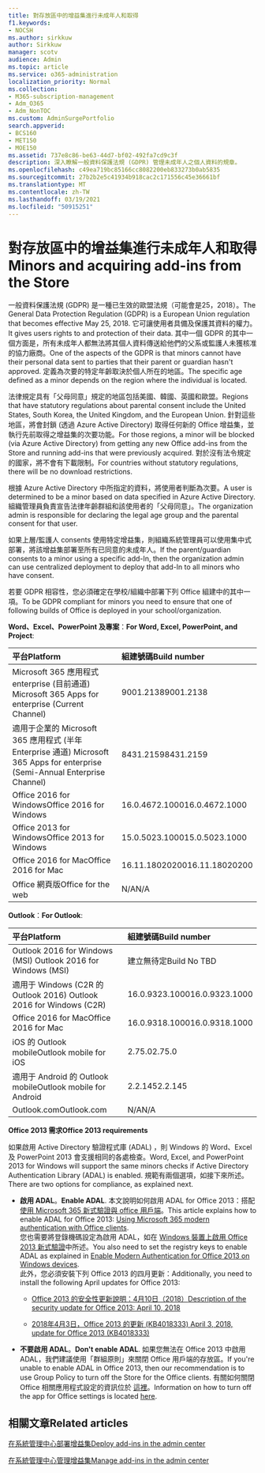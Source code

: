 ```yaml
---
title: 對存放區中的增益集進行未成年人和取得
f1.keywords:
- NOCSH
ms.author: sirkkuw
author: Sirkkuw
manager: scotv
audience: Admin
ms.topic: article
ms.service: o365-administration
localization_priority: Normal
ms.collection:
- M365-subscription-management
- Adm_O365
- Adm_NonTOC
ms.custom: AdminSurgePortfolio
search.appverid:
- BCS160
- MET150
- MOE150
ms.assetid: 737e8c86-be63-44d7-bf02-492fa7cd9c3f
description: 深入瞭解一般資料保護法規 (GDPR) 管理未成年人之個人資料的規章。
ms.openlocfilehash: c49ea719bc85166cc8082200eb833273b0ab5835
ms.sourcegitcommit: 27b2b2e5c41934b918cac2c171556c45e36661bf
ms.translationtype: MT
ms.contentlocale: zh-TW
ms.lasthandoff: 03/19/2021
ms.locfileid: "50915251"
---
```

# <a name="minors-and-acquiring-add-ins-from-the-store"></a><span data-ttu-id="beb1e-103">對存放區中的增益集進行未成年人和取得</span><span class="sxs-lookup"><span data-stu-id="beb1e-103">Minors and acquiring add-ins from the Store</span></span>

<span data-ttu-id="beb1e-104">一般資料保護法規 (GDPR) 是一種已生效的歐盟法規（可能會是25，2018）。</span><span class="sxs-lookup"><span data-stu-id="beb1e-104">The General Data Protection Regulation (GDPR) is a European Union regulation that becomes effective May 25, 2018.</span></span> <span data-ttu-id="beb1e-105">它可讓使用者具備及保護其資料的權力。</span><span class="sxs-lookup"><span data-stu-id="beb1e-105">It gives users rights to and protection of their data.</span></span> <span data-ttu-id="beb1e-106">其中一個 GDPR 的其中一個方面是，所有未成年人都無法將其個人資料傳送給他們的父系或監護人未獲核准的協力廠商。</span><span class="sxs-lookup"><span data-stu-id="beb1e-106">One of the aspects of the GDPR is that minors cannot have their personal data sent to parties that their parent or guardian hasn't approved.</span></span> <span data-ttu-id="beb1e-107">定義為次要的特定年齡取決於個人所在的地區。</span><span class="sxs-lookup"><span data-stu-id="beb1e-107">The specific age defined as a minor depends on the region where the individual is located.</span></span>
  
<span data-ttu-id="beb1e-108">法律規定具有「父母同意」規定的地區包括美國、韓國、英國和歐盟。</span><span class="sxs-lookup"><span data-stu-id="beb1e-108">Regions that have statutory regulations about parental consent include the United States, South Korea, the United Kingdom, and the European Union.</span></span> <span data-ttu-id="beb1e-109">針對這些地區，將會封鎖 (透過 Azure Active Directory) 取得任何新的 Office 增益集，並執行先前取得之增益集的次要功能。</span><span class="sxs-lookup"><span data-stu-id="beb1e-109">For those regions, a minor will be blocked (via Azure Active Directory) from getting any new Office add-ins from the Store and running add-ins that were previously acquired.</span></span> <span data-ttu-id="beb1e-110">對於沒有法令規定的國家，將不會有下載限制。</span><span class="sxs-lookup"><span data-stu-id="beb1e-110">For countries without statutory regulations, there will be no download restrictions.</span></span>
  
<span data-ttu-id="beb1e-111">根據 Azure Active Directory 中所指定的資料，將使用者判斷為次要。</span><span class="sxs-lookup"><span data-stu-id="beb1e-111">A user is determined to be a minor based on data specified in Azure Active Directory.</span></span> <span data-ttu-id="beb1e-112">組織管理員負責宣告法律年齡群組和該使用者的「父母同意」。</span><span class="sxs-lookup"><span data-stu-id="beb1e-112">The organization admin is responsible for declaring the legal age group and the parental consent for that user.</span></span>
  
<span data-ttu-id="beb1e-113">如果上層/監護人 consents 使用特定增益集，則組織系統管理員可以使用集中式部署，將該增益集部署至所有已同意的未成年人。</span><span class="sxs-lookup"><span data-stu-id="beb1e-113">If the parent/guardian consents to a minor using a specific add-In, then the organization admin can use centralized deployment to deploy that add-In to all minors who have consent.</span></span>
  
<span data-ttu-id="beb1e-114">若要 GDPR 相容性，您必須確定在學校/組織中部署下列 Office 組建中的其中一項。</span><span class="sxs-lookup"><span data-stu-id="beb1e-114">To be GDPR compliant for minors you need to ensure that one of following builds of Office is deployed in your school/organization.</span></span>
 
 <span data-ttu-id="beb1e-115">**Word、Excel、PowerPoint 及專案**：</span><span class="sxs-lookup"><span data-stu-id="beb1e-115">**For Word, Excel, PowerPoint, and Project**:</span></span> 

|<span data-ttu-id="beb1e-116">**平台**</span><span class="sxs-lookup"><span data-stu-id="beb1e-116">**Platform**</span></span> <br/> |<span data-ttu-id="beb1e-117">**組建號碼**</span><span class="sxs-lookup"><span data-stu-id="beb1e-117">**Build number**</span></span> <br/> |
|:-----|:-----|
|<span data-ttu-id="beb1e-118">Microsoft 365 應用程式 enterprise (目前通道) </span><span class="sxs-lookup"><span data-stu-id="beb1e-118">Microsoft 365 Apps for enterprise (Current Channel)</span></span>  <br/> |<span data-ttu-id="beb1e-119">9001.2138</span><span class="sxs-lookup"><span data-stu-id="beb1e-119">9001.2138</span></span>   <br/> |
|<span data-ttu-id="beb1e-120">適用于企業的 Microsoft 365 應用程式 (半年 Enterprise 通道) </span><span class="sxs-lookup"><span data-stu-id="beb1e-120">Microsoft 365 Apps for enterprise (Semi-Annual Enterprise Channel)</span></span>  <br/> |<span data-ttu-id="beb1e-121">8431.2159</span><span class="sxs-lookup"><span data-stu-id="beb1e-121">8431.2159</span></span>  <br/> |
|<span data-ttu-id="beb1e-122">Office 2016 for Windows</span><span class="sxs-lookup"><span data-stu-id="beb1e-122">Office 2016 for Windows</span></span>  <br/> |<span data-ttu-id="beb1e-123">16.0.4672.1000</span><span class="sxs-lookup"><span data-stu-id="beb1e-123">16.0.4672.1000</span></span>  <br/> |
|<span data-ttu-id="beb1e-124">Office 2013 for Windows</span><span class="sxs-lookup"><span data-stu-id="beb1e-124">Office 2013 for Windows</span></span>  <br/> |<span data-ttu-id="beb1e-125">15.0.5023.1000</span><span class="sxs-lookup"><span data-stu-id="beb1e-125">15.0.5023.1000</span></span>  <br/> |
|<span data-ttu-id="beb1e-126">Office 2016 for Mac</span><span class="sxs-lookup"><span data-stu-id="beb1e-126">Office 2016 for Mac</span></span>  <br/> |<span data-ttu-id="beb1e-127">16.11.18020200</span><span class="sxs-lookup"><span data-stu-id="beb1e-127">16.11.18020200</span></span>  <br/> |
|<span data-ttu-id="beb1e-128">Office 網頁版</span><span class="sxs-lookup"><span data-stu-id="beb1e-128">Office for the web</span></span>  <br/> |<span data-ttu-id="beb1e-129">N/A</span><span class="sxs-lookup"><span data-stu-id="beb1e-129">N/A</span></span>  <br/> |
   
 <span data-ttu-id="beb1e-130">**Outlook**：</span><span class="sxs-lookup"><span data-stu-id="beb1e-130">**For Outlook**:</span></span> 
  
|<span data-ttu-id="beb1e-131">**平台**</span><span class="sxs-lookup"><span data-stu-id="beb1e-131">**Platform**</span></span> <br/> |<span data-ttu-id="beb1e-132">**組建號碼**</span><span class="sxs-lookup"><span data-stu-id="beb1e-132">**Build number**</span></span> <br/> |
|:-----|:-----|
|<span data-ttu-id="beb1e-133">Outlook 2016 for Windows (MSI) </span><span class="sxs-lookup"><span data-stu-id="beb1e-133">Outlook 2016 for Windows (MSI)</span></span>  <br/> |<span data-ttu-id="beb1e-134">建立無待定</span><span class="sxs-lookup"><span data-stu-id="beb1e-134">Build No TBD</span></span>  <br/> |
|<span data-ttu-id="beb1e-135">適用于 Windows (C2R 的 Outlook 2016) </span><span class="sxs-lookup"><span data-stu-id="beb1e-135">Outlook 2016 for Windows (C2R)</span></span>  <br/> |<span data-ttu-id="beb1e-136">16.0.9323.1000</span><span class="sxs-lookup"><span data-stu-id="beb1e-136">16.0.9323.1000</span></span>  <br/> |
|<span data-ttu-id="beb1e-137">Office 2016 for Mac</span><span class="sxs-lookup"><span data-stu-id="beb1e-137">Office 2016 for Mac</span></span>  <br/> |<span data-ttu-id="beb1e-138">16.0.9318.1000</span><span class="sxs-lookup"><span data-stu-id="beb1e-138">16.0.9318.1000</span></span>  <br/> |
|<span data-ttu-id="beb1e-139">iOS 的 Outlook mobile</span><span class="sxs-lookup"><span data-stu-id="beb1e-139">Outlook mobile for iOS</span></span>  <br/> |<span data-ttu-id="beb1e-140">2.75.0</span><span class="sxs-lookup"><span data-stu-id="beb1e-140">2.75.0</span></span>  <br/> |
|<span data-ttu-id="beb1e-141">適用于 Android 的 Outlook mobile</span><span class="sxs-lookup"><span data-stu-id="beb1e-141">Outlook mobile for Android</span></span>  <br/> |<span data-ttu-id="beb1e-142">2.2.145</span><span class="sxs-lookup"><span data-stu-id="beb1e-142">2.2.145</span></span>  <br/> |
|<span data-ttu-id="beb1e-143">Outlook.com</span><span class="sxs-lookup"><span data-stu-id="beb1e-143">Outlook.com</span></span>  <br/> |<span data-ttu-id="beb1e-144">N/A</span><span class="sxs-lookup"><span data-stu-id="beb1e-144">N/A</span></span>  <br/> |

 <span data-ttu-id="beb1e-145">**Office 2013 需求**</span><span class="sxs-lookup"><span data-stu-id="beb1e-145">**Office 2013 requirements**</span></span>
  
<span data-ttu-id="beb1e-146">如果啟用 Active Directory 驗證程式庫 (ADAL) ，則 Windows 的 Word、Excel 及 PowerPoint 2013 會支援相同的各處檢查。</span><span class="sxs-lookup"><span data-stu-id="beb1e-146">Word, Excel, and PowerPoint 2013 for Windows will support the same minors checks if Active Directory Authentication Library (ADAL) is enabled.</span></span> <span data-ttu-id="beb1e-147">規範有兩個選項，如接下來所述。</span><span class="sxs-lookup"><span data-stu-id="beb1e-147">There are two options for compliance, as explained next.</span></span>
  
- <span data-ttu-id="beb1e-148">**啟用 ADAL**。</span><span class="sxs-lookup"><span data-stu-id="beb1e-148">**Enable ADAL**.</span></span> <span data-ttu-id="beb1e-149">本文說明如何啟用 ADAL for Office 2013：搭配 [使用 Microsoft 365 新式驗證與 office 用戶端](../../enterprise/modern-auth-for-office-2013-and-2016.md)。</span><span class="sxs-lookup"><span data-stu-id="beb1e-149">This article explains how to enable ADAL for Office 2013: [Using Microsoft 365 modern authentication with Office clients](../../enterprise/modern-auth-for-office-2013-and-2016.md).</span></span><br/><span data-ttu-id="beb1e-150">您也需要將登錄機碼設定為啟用 ADAL，如在 [Windows 裝置上啟用 Office 2013 新式驗證](../security-and-compliance/enable-modern-authentication.md)中所述。</span><span class="sxs-lookup"><span data-stu-id="beb1e-150">You also need to set the registry keys to enable ADAL as explained in [Enable Modern Authentication for Office 2013 on Windows devices](../security-and-compliance/enable-modern-authentication.md).</span></span><br/><span data-ttu-id="beb1e-151">此外，您必須安裝下列 Office 2013 的四月更新：</span><span class="sxs-lookup"><span data-stu-id="beb1e-151">Additionally, you need to install the following April updates for Office 2013:</span></span>
    
  - [<span data-ttu-id="beb1e-152">Office 2013 的安全性更新說明：4月10日（2018）</span><span class="sxs-lookup"><span data-stu-id="beb1e-152">Description of the security update for Office 2013: April 10, 2018</span></span>](https://support.microsoft.com/help/4018330/description-of-the-security-update-for-office-2013-april-10-2018)
    
  - [<span data-ttu-id="beb1e-153">2018年4月3日，Office 2013 的更新 (KB4018333) </span><span class="sxs-lookup"><span data-stu-id="beb1e-153">April 3, 2018, update for Office 2013 (KB4018333)</span></span>](https://support.microsoft.com/help/4018333/april-3-2018-update-for-office-2013-kb4018333)
    
- <span data-ttu-id="beb1e-154">**不要啟用 ADAL**。</span><span class="sxs-lookup"><span data-stu-id="beb1e-154">**Don't enable ADAL**.</span></span> <span data-ttu-id="beb1e-155">如果您無法在 Office 2013 中啟用 ADAL，我們建議使用「群組原則」來關閉 Office 用戶端的存放區。</span><span class="sxs-lookup"><span data-stu-id="beb1e-155">If you're unable to enable ADAL in Office 2013, then our recommendation is to use Group Policy to turn off the Store for the Office clients.</span></span> <span data-ttu-id="beb1e-156">有關如何關閉 Office 相關應用程式設定的資訊位於 [這裡](/previous-versions/office/office-2013-resource-kit/cc178992(v=office.15))。</span><span class="sxs-lookup"><span data-stu-id="beb1e-156">Information on how to turn off the app for Office settings is located [here](/previous-versions/office/office-2013-resource-kit/cc178992(v=office.15)).</span></span>

## <a name="related-articles"></a><span data-ttu-id="beb1e-157">相關文章</span><span class="sxs-lookup"><span data-stu-id="beb1e-157">Related articles</span></span>

[<span data-ttu-id="beb1e-158">在系統管理中心部署增益集</span><span class="sxs-lookup"><span data-stu-id="beb1e-158">Deploy add-ins in the admin center</span></span>](./manage-deployment-of-add-ins.md)

[<span data-ttu-id="beb1e-159">在系統管理中心管理增益集</span><span class="sxs-lookup"><span data-stu-id="beb1e-159">Manage add-ins in the admin center</span></span>](./manage-addins-in-the-admin-center.md)
